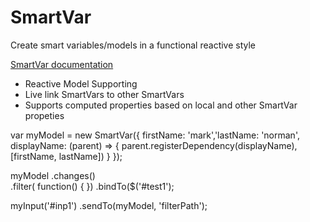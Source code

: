 SmartVar
========

Create smart variables/models in a functional reactive style




[SmartVar documentation](docs/SmartVar.md)


* Reactive Model Supporting
* Live link SmartVars to other SmartVars
* Supports computed properties based on local and other SmartVar propeties



var myModel = new SmartVar({
                firstName: 'mark','lastName: 'norman', 
                displayName: (parent) => { parent.registerDependency(displayName), [firstName, lastName]) }
            });
            
            
myModel
    .changes(<filter>)            
    .filter( function() { })
    .bindTo($('#test1');
    
 
 
myInput('#inp1')
        .sendTo(myModel, 'filterPath');
        
        
        